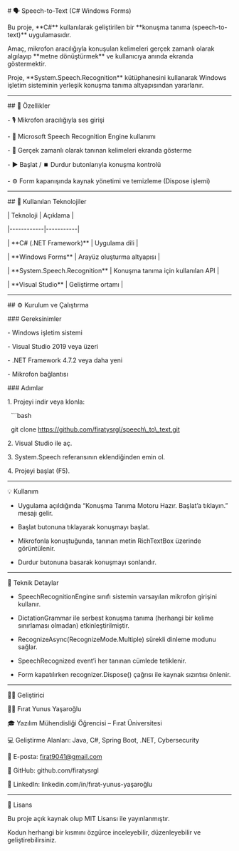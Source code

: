 \# 🗣️ Speech-to-Text (C# Windows Forms)



Bu proje, \*\*C#\*\* kullanılarak geliştirilen bir \*\*konuşma tanıma (speech-to-text)\*\* uygulamasıdır.  



Amaç, mikrofon aracılığıyla konuşulan kelimeleri gerçek zamanlı olarak algılayıp \*\*metne dönüştürmek\*\* ve kullanıcıya anında ekranda göstermektir.  



Proje, \*\*System.Speech.Recognition\*\* kütüphanesini kullanarak Windows işletim sisteminin yerleşik konuşma tanıma altyapısından yararlanır.



-----------------------------------



\## 🚀 Özellikler



\- 🎙️ Mikrofon aracılığıyla ses girişi  

\- 🧠 Microsoft Speech Recognition Engine kullanımı  

\- 📝 Gerçek zamanlı olarak tanınan kelimeleri ekranda gösterme  

\- ▶️ Başlat / ⏹️ Durdur butonlarıyla konuşma kontrolü  

\- ⚙️ Form kapanışında kaynak yönetimi ve temizleme (Dispose işlemi)



-----------------------------------



\## 🧩 Kullanılan Teknolojiler



| Teknoloji | Açıklama |

|------------|-----------|



| \*\*C# (.NET Framework)\*\* | Uygulama dili |



| \*\*Windows Forms\*\* | Arayüz oluşturma altyapısı |



| \*\*System.Speech.Recognition\*\* | Konuşma tanıma için kullanılan API |



| \*\*Visual Studio\*\* | Geliştirme ortamı |



--------------------------



\## ⚙️ Kurulum ve Çalıştırma



\### Gereksinimler

\- Windows işletim sistemi  

\- Visual Studio 2019 veya üzeri  

\- .NET Framework 4.7.2 veya daha yeni  

\- Mikrofon bağlantısı  



\### Adımlar

1\. Projeyi indir veya klonla:

&nbsp;  ```bash

&nbsp;  git clone https://github.com/firatysrgl/speech\_to\_text.git



2\. Visual Studio ile aç.



3\. System.Speech referansının eklendiğinden emin ol.



4\. Projeyi başlat (F5).



------------------------------------

💡 Kullanım



* Uygulama açıldığında “Konuşma Tanıma Motoru Hazır. Başlat’a tıklayın.” mesajı gelir.



* Başlat butonuna tıklayarak konuşmayı başlat.



* Mikrofonla konuştuğunda, tanınan metin RichTextBox üzerinde görüntülenir.



* Durdur butonuna basarak konuşmayı sonlandır.



----------------------------------------

🧠 Teknik Detaylar



* SpeechRecognitionEngine sınıfı sistemin varsayılan mikrofon girişini kullanır.



* DictationGrammar ile serbest konuşma tanıma (herhangi bir kelime sınırlaması olmadan) etkinleştirilmiştir.



* RecognizeAsync(RecognizeMode.Multiple) sürekli dinleme modunu sağlar.



* SpeechRecognized event’i her tanınan cümlede tetiklenir.



* Form kapatılırken recognizer.Dispose() çağrısı ile kaynak sızıntısı önlenir.



---------------------------------------

🧑‍💻 Geliştirici



👨‍💻 Fırat Yunus Yaşaroğlu

🎓 Yazılım Mühendisliği Öğrencisi – Fırat Üniversitesi

💻 Geliştirme Alanları: Java, C#, Spring Boot, .NET, Cybersecurity

📧 E-posta: firat9041@gmail.com



🐙 GitHub: github.com/firatysrgl



💼 LinkedIn: linkedin.com/in/fırat-yunus-yaşaroğlu



---------------------------------------------

📄 Lisans



Bu proje açık kaynak olup MIT Lisansı ile yayınlanmıştır.

Kodun herhangi bir kısmını özgürce inceleyebilir, düzenleyebilir ve geliştirebilirsiniz.





